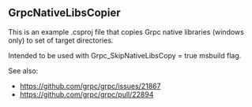 ## GrpcNativeLibsCopier

This is an example .csproj file that copies Grpc native libraries (windows only)
to set of target directories.

Intended to be used with Grpc_SkipNativeLibsCopy = true msbuild flag.

See also:

- https://github.com/grpc/grpc/issues/21867
- https://github.com/grpc/grpc/pull/22894
